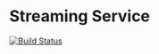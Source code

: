 # Streaming Service

[![Build Status](https://travis-ci.org/mboldysh/streaming-service.svg?branch=master)](https://travis-ci.org/mboldysh/streaming-service)